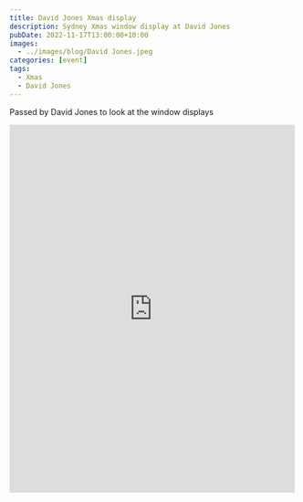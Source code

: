 ```yaml
---
title: David Jones Xmas display
description: Sydney Xmas window display at David Jones
pubDate: 2022-11-17T13:00:00+10:00
images:
  - ../images/blog/David Jones.jpeg
categories: [event]
tags:
  - Xmas
  - David Jones
---
```


Passed by David Jones to look at the window displays

<iframe src="https://www.facebook.com/plugins/post.php?href=https%3A%2F%2Fwww.facebook.com%2Fchris1.tham%2Fposts%2Fpfbid02F9H3mmRfbrhMuHLfcJSJY8unGX7ciPpZrGitH6am2mPUyreKzMp2zgi64DAeEbuMl&show_text=true&width=500" width="500" height="645" style="border:none;overflow:hidden" scrolling="no" frameborder="0" allowfullscreen="true" allow="autoplay; clipboard-write; encrypted-media; picture-in-picture; web-share"></iframe>
